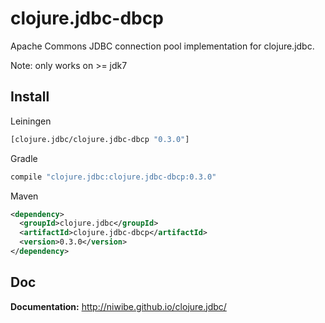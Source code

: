 # clojure.jdbc-dbcp

Apache Commons JDBC connection pool implementation for clojure.jdbc.

Note: only works on >= jdk7

## Install

Leiningen

```clojure
[clojure.jdbc/clojure.jdbc-dbcp "0.3.0"]
```

Gradle

```groovy
compile "clojure.jdbc:clojure.jdbc-dbcp:0.3.0"
```

Maven

```xml
<dependency>
  <groupId>clojure.jdbc</groupId>
  <artifactId>clojure.jdbc-dbcp</artifactId>
  <version>0.3.0</version>
</dependency>
```

## Doc

**Documentation:** http://niwibe.github.io/clojure.jdbc/

